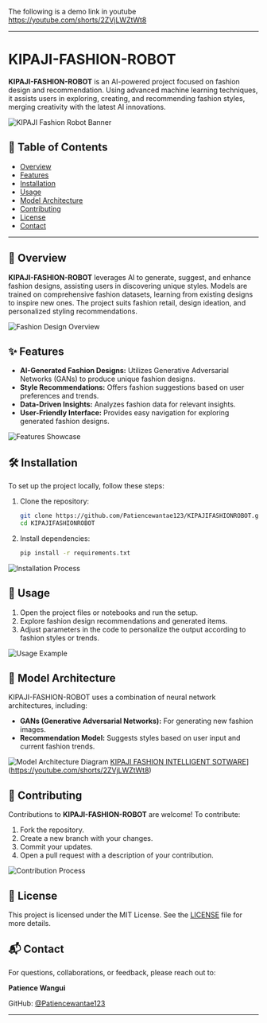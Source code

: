 The following is a demo link in youtube https://youtube.com/shorts/2ZVjLWZtWt8

---

# KIPAJI-FASHION-ROBOT

**KIPAJI-FASHION-ROBOT** is an AI-powered project focused on fashion design and recommendation. Using advanced machine learning techniques, it assists users in exploring, creating, and recommending fashion styles, merging creativity with the latest AI innovations.

![KIPAJI Fashion Robot Banner](images/fashion_robot_banner.png)

## 📜 Table of Contents
- [Overview](#overview)
- [Features](#features)
- [Installation](#installation)
- [Usage](#usage)
- [Model Architecture](#model-architecture)
- [Contributing](#contributing)
- [License](#license)
- [Contact](#contact)

---

## 📖 Overview

**KIPAJI-FASHION-ROBOT** leverages AI to generate, suggest, and enhance fashion designs, assisting users in discovering unique styles. Models are trained on comprehensive fashion datasets, learning from existing designs to inspire new ones. The project suits fashion retail, design ideation, and personalized styling recommendations.

![Fashion Design Overview](images/fashion_design_overview.png)

## ✨ Features

- **AI-Generated Fashion Designs:** Utilizes Generative Adversarial Networks (GANs) to produce unique fashion designs.
- **Style Recommendations:** Offers fashion suggestions based on user preferences and trends.
- **Data-Driven Insights:** Analyzes fashion data for relevant insights.
- **User-Friendly Interface:** Provides easy navigation for exploring generated fashion designs.

![Features Showcase](images/features_showcase.png)

## 🛠️ Installation

To set up the project locally, follow these steps:

1. Clone the repository:
   ```bash
   git clone https://github.com/Patiencewantae123/KIPAJIFASHIONROBOT.git
   cd KIPAJIFASHIONROBOT
   ```
2. Install dependencies:
   ```bash
   pip install -r requirements.txt
   ```

![Installation Process](images/installation_process.png)

## 🚀 Usage

1. Open the project files or notebooks and run the setup.
2. Explore fashion design recommendations and generated items.
3. Adjust parameters in the code to personalize the output according to fashion styles or trends.

![Usage Example](images/usage_example.png)

## 🧬 Model Architecture

KIPAJI-FASHION-ROBOT uses a combination of neural network architectures, including:
- **GANs (Generative Adversarial Networks):** For generating new fashion images.
- **Recommendation Model:** Suggests styles based on user input and current fashion trends.

![Model Architecture Diagram](images/model_architecture_diagram.png)
[KIPAJI FASHION INTELLIGENT SOTWARE](https://img.youtube.com/vi/VIDEO_ID/0.jpg)](https://youtube.com/shorts/2ZVjLWZtWt8)

## 🤝 Contributing

Contributions to **KIPAJI-FASHION-ROBOT** are welcome! To contribute:

1. Fork the repository.
2. Create a new branch with your changes.
3. Commit your updates.
4. Open a pull request with a description of your contribution.

![Contribution Process](images/contribution_process.png)

## 📄 License

This project is licensed under the MIT License. See the [LICENSE](./LICENSE) file for more details.

## 📬 Contact

For questions, collaborations, or feedback, please reach out to:

**Patience Wangui**

GitHub: [@Patiencewantae123](https://github.com/Patiencewantae123)

---

